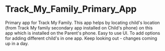 # Track_My_Family_Primary_App
Primary app for Track My Family. This app helps by locating child's location (from Track My family secondary app installed on Child's phone) on this app which is installed on the Parent's phone. Easy to use UI. To add options for adding different child's in one app. Keep looking out - changes coming up in a day.
